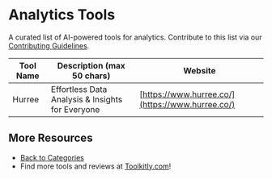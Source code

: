 # Analytics Tools

A curated list of AI-powered tools for analytics. Contribute to this list via our [Contributing Guidelines](../CONTRIBUTING.md).

| Tool Name | Description (max 50 chars) | Website |
|-----------|----------------------------|---------|
| Hurree | Effortless Data Analysis & Insights for Everyone | [https://www.hurree.co/](https://www.hurree.co/) |

## More Resources
- [Back to Categories](https://github.com/ToolkitlyAI/awesome-ai-tools/blob/master/README.md)
- Find more tools and reviews at [Toolkitly.com](https://toolkitly.com)!

